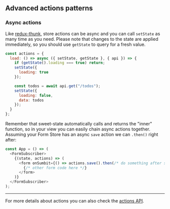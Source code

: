 ## Advanced actions patterns

### Async actions

Like [redux-thunk](https://github.com/reduxjs/redux-thunk), store actions can be async and you can call `setState` as many time as you need. Please note that changes to the state are applied immediately, so you should use `getState` to query for a fresh value.

```js
const actions = {
  load: () => async ({ setState, getState }, { api }) => {
    if (getState().loading === true) return;
    setState({
      loading: true
    });

    const todos = await api.get("/todos");
    setState({
      loading: false,
      data: todos
    });
  }
};
```

Remember that sweet-state automatically calls and returns the "inner" function, so in your view you can easily chain async actions together.
Assuming your Form Store has an async `save` action we can `.then()` right after:

```js
const App = () => (
  <FormSubscriber>
    {(state, actions) => (
      <form onSumbit={() => actions.save().then(/* do something after save*/)}>
        {/* other form code here */}
      </form>
    )}
  </FormSubscriber>
);
```

---

For more details about actions you can also check the [actions API](en/api/actions.md).
